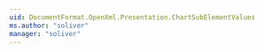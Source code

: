 ```yaml
---
uid: DocumentFormat.OpenXml.Presentation.ChartSubElementValues
ms.author: "soliver"
manager: "soliver"
---
```


